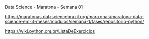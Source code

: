 Data Science - Maratona - Semana 01

https://maratonas.datasciencebrazil.org/maratonas/maratona-data-science-em-3-meses/modulos/semana-1/fases/repositorio-python/

https://wiki.python.org.br/ListaDeExercicios
